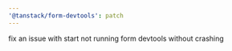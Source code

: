 ```yaml
---
'@tanstack/form-devtools': patch
---
```


fix an issue with start not running form devtools without crashing
